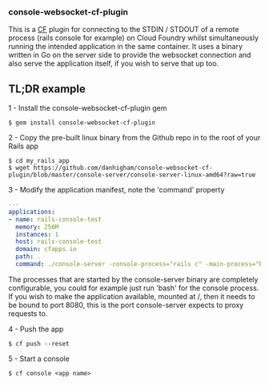 ### console-websocket-cf-plugin

This is a [CF](https://github.com/cloudfoundry/cf) plugin for connecting to the STDIN / STDOUT of a remote process (rails console for example) on Cloud Foundry whilst simultaneously running the intended application in the same container.
It uses a binary written in Go on the server side to provide the websocket connection and also serve the application itself, if you wish to serve that up too.

## TL;DR example

1 - Install the console-websocket-cf-plugin gem

```
$ gem install console-websocket-cf-plugin
```

2 - Copy the pre-built linux binary from the Github repo in to the root of your Rails app

```
$ cd my_rails_app
$ wget https://github.com/danhigham/console-websocket-cf-plugin/blob/master/console-server/console-server-linux-amd64?raw=true
```

3 - Modify the application manifest, note the 'command' property

```yml
---
applications:
- name: rails-console-test
  memory: 256M
  instances: 1
  host: rails-console-test
  domain: cfapps.io
  path: .
  command: ./console-server -console-process="rails c" -main-process="bundle exec rails s -p 8080"
```

The processes that are started by the console-server binary are completely configurable, you could for example just run 'bash' for the console process. If you wish to make the application available, mounted at /, then it needs to be bound to port 8080, this is the port console-server expects to proxy requests to.

4 - Push the app

```
$ cf push --reset
```

5 - Start a console
```
$ cf console <app name>
```